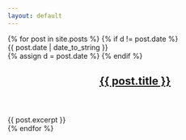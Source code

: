 ```yaml
---
layout: default
---
```


<div class="post-listing">
  {% for post in site.posts %}
    {% if d != post.date %}
      <div class="dateseperator">{{ post.date | date_to_string }}</div>
      {% assign d = post.date %}
    {% endif %}
    <article class="post">
      <header>
        <h2><a href="{{ post.url }}">{{ post.title }}</a></h2>
      </header>
      <div class="excerpt">
        {{ post.excerpt }} <i class="fa fa-arrow-circle-right"></i>
      </div>
    </article>
  {% endfor %}
</div>
